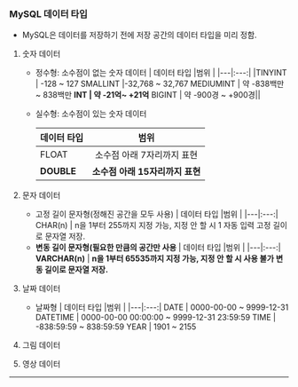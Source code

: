 ### MySQL 데이터 타입
- MySQL은 데이터를 저장하기 전에 저장 공간의 데이터 타입을 미리 정함.
1. 숫자 데이터
    - 정수형: 소수점이 없는 숫자 데이터
    | 데이터 타입 |범위 |
    |---|:---:|
    |TINYINT | -128 ~ 127
    SMALLINT |-32,768 ~ 32,767
    MEDIUMINT | 약 -838백만 ~ 838백만
    __INT | 약 -21억~ +21억__
    BIGINT | 약 -900경 ~ +900경||
    - 실수형: 소수점이 있는 숫자 데이터
       
       | 데이터 타입 |범위 |
       |---|:---:|
        FLOAT | 소수점 아래 7자리까지 표현
        __DOUBLE__ | __소수점 아래 15자리까지 표현__
     
2. 문자 데이터
    - 고정 길이 문자형(정해진 공간을 모두 사용)
         | 데이터 타입 |범위 |
       |---|:---:|
        CHAR(n) | n을 1부터 255까지 지정 가능, 지정 안 할 시 1 자동 입력 고정 길이로 문자열 저장.
    - __변동 길이 문자형(필요한 만큼의 공간만 사용__
         | 데이터 타입 |범위 |
       |---|:---:|
       __VARCHAR(n)__ | __n을 1부터 65535까지 지정 가능, 지정 안 할 시 사용 불가 변동 길이로 문자열 저장.__
3. 날짜 데이터
    - 날짜형
         | 데이터 타입 |범위 |
       |---|:---:|
       DATE | 0000-00-00 ~ 9999-12-31
        DATETIME | 0000-00-00 00:00:00 ~ 9999-12-31 23:59:59
       TIME | -838:59:59 ~ 838:59:59
       YEAR | 1901 ~ 2155
4. 그림 데이터
5. 영상 데이터
* * *

